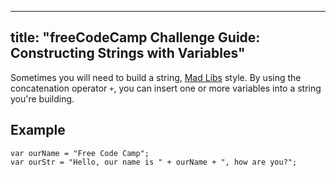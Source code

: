 
---
title: "freeCodeCamp Challenge Guide: Constructing Strings with Variables"
---

Sometimes you will need to build a string, [Mad Libs](https://en.wikipedia.org/wiki/Mad_Libs) style. By using the concatenation operator `+`, you can insert one or more variables into a string you're building.

## Example

    var ourName = "Free Code Camp";
    var ourStr = "Hello, our name is " + ourName + ", how are you?";
